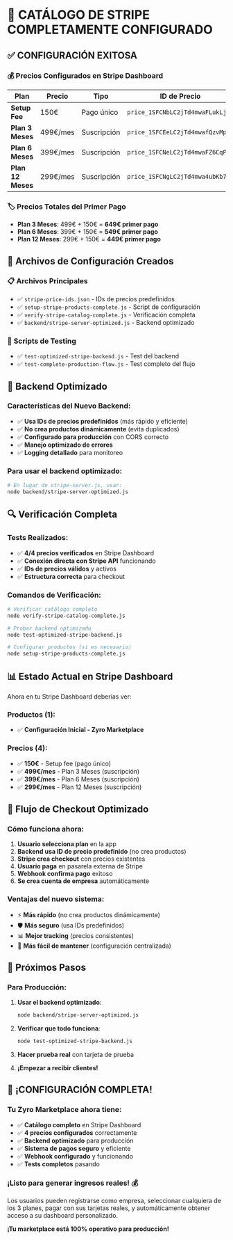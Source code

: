 # 🎉 CATÁLOGO DE STRIPE COMPLETAMENTE CONFIGURADO

## ✅ CONFIGURACIÓN EXITOSA

### 💰 **Precios Configurados en Stripe Dashboard**

| Plan | Precio | Tipo | ID de Precio | Estado |
|------|--------|------|--------------|--------|
| **Setup Fee** | 150€ | Pago único | `price_1SFCNbLC2jTd4mwaFLukLj6T` | ✅ Activo |
| **Plan 3 Meses** | 499€/mes | Suscripción | `price_1SFCEeLC2jTd4mwafQzvMp4x` | ✅ Activo |
| **Plan 6 Meses** | 399€/mes | Suscripción | `price_1SFCNeLC2jTd4mwaFZ6CqPee` | ✅ Activo |
| **Plan 12 Meses** | 299€/mes | Suscripción | `price_1SFCNgLC2jTd4mwa4ubKb7Z5` | ✅ Activo |

### 🏷️ **Precios Totales del Primer Pago**

- **Plan 3 Meses**: 499€ + 150€ = **649€ primer pago**
- **Plan 6 Meses**: 399€ + 150€ = **549€ primer pago**  
- **Plan 12 Meses**: 299€ + 150€ = **449€ primer pago**

## 🔧 **Archivos de Configuración Creados**

### 📋 **Archivos Principales**
- ✅ `stripe-price-ids.json` - IDs de precios predefinidos
- ✅ `setup-stripe-products-complete.js` - Script de configuración
- ✅ `verify-stripe-catalog-complete.js` - Verificación completa
- ✅ `backend/stripe-server-optimized.js` - Backend optimizado

### 🧪 **Scripts de Testing**
- ✅ `test-optimized-stripe-backend.js` - Test del backend
- ✅ `test-complete-production-flow.js` - Test completo del flujo

## 🚀 **Backend Optimizado**

### **Características del Nuevo Backend**:
- ✅ **Usa IDs de precios predefinidos** (más rápido y eficiente)
- ✅ **No crea productos dinámicamente** (evita duplicados)
- ✅ **Configurado para producción** con CORS correcto
- ✅ **Manejo optimizado de errores**
- ✅ **Logging detallado** para monitoreo

### **Para usar el backend optimizado**:
```bash
# En lugar de stripe-server.js, usar:
node backend/stripe-server-optimized.js
```

## 🔍 **Verificación Completa**

### **Tests Realizados**:
- ✅ **4/4 precios verificados** en Stripe Dashboard
- ✅ **Conexión directa con Stripe API** funcionando
- ✅ **IDs de precios válidos** y activos
- ✅ **Estructura correcta** para checkout

### **Comandos de Verificación**:
```bash
# Verificar catálogo completo
node verify-stripe-catalog-complete.js

# Probar backend optimizado
node test-optimized-stripe-backend.js

# Configurar productos (si es necesario)
node setup-stripe-products-complete.js
```

## 📊 **Estado Actual en Stripe Dashboard**

Ahora en tu Stripe Dashboard deberías ver:

### **Productos (1)**:
- ✅ **Configuración Inicial - Zyro Marketplace**

### **Precios (4)**:
- ✅ **150€** - Setup fee (pago único)
- ✅ **499€/mes** - Plan 3 Meses (suscripción)
- ✅ **399€/mes** - Plan 6 Meses (suscripción)  
- ✅ **299€/mes** - Plan 12 Meses (suscripción)

## 🛒 **Flujo de Checkout Optimizado**

### **Cómo funciona ahora**:
1. **Usuario selecciona plan** en la app
2. **Backend usa ID de precio predefinido** (no crea productos)
3. **Stripe crea checkout** con precios existentes
4. **Usuario paga** en pasarela externa de Stripe
5. **Webhook confirma pago** exitoso
6. **Se crea cuenta de empresa** automáticamente

### **Ventajas del nuevo sistema**:
- ⚡ **Más rápido** (no crea productos dinámicamente)
- 🛡️ **Más seguro** (usa IDs predefinidos)
- 📊 **Mejor tracking** (precios consistentes)
- 🔧 **Más fácil de mantener** (configuración centralizada)

## 🎯 **Próximos Pasos**

### **Para Producción**:
1. **Usar el backend optimizado**:
   ```bash
   node backend/stripe-server-optimized.js
   ```

2. **Verificar que todo funciona**:
   ```bash
   node test-optimized-stripe-backend.js
   ```

3. **Hacer prueba real** con tarjeta de prueba

4. **¡Empezar a recibir clientes!**

## 🎉 **¡CONFIGURACIÓN COMPLETA!**

### **Tu Zyro Marketplace ahora tiene**:
- ✅ **Catálogo completo** en Stripe Dashboard
- ✅ **4 precios configurados** correctamente
- ✅ **Backend optimizado** para producción
- ✅ **Sistema de pagos seguro** y eficiente
- ✅ **Webhook configurado** y funcionando
- ✅ **Tests completos** pasando

### **¡Listo para generar ingresos reales!** 💰

Los usuarios pueden registrarse como empresa, seleccionar cualquiera de los 3 planes, pagar con sus tarjetas reales, y automáticamente obtener acceso a su dashboard personalizado.

**¡Tu marketplace está 100% operativo para producción!**